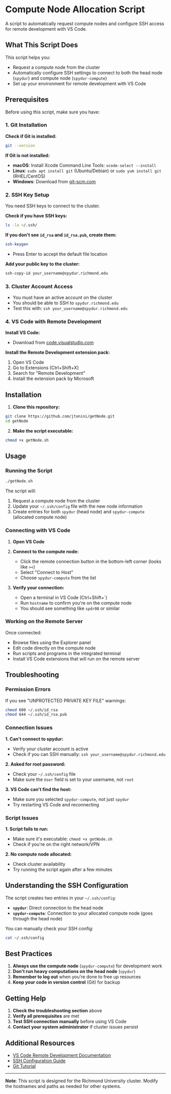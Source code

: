 # Compute Node Allocation Script

A script to automatically request compute nodes and configure SSH access for remote development with VS Code.

## What This Script Does

This script helps you:

- Request a compute node from the cluster
- Automatically configure SSH settings to connect to both the head node (`spydur`) and compute node (`spydur-compute`)
- Set up your environment for remote development with VS Code

## Prerequisites

Before using this script, make sure you have:

### 1. Git Installation

**Check if Git is installed:**

```bash
git --version
```

**If Git is not installed:**

- **macOS**: Install Xcode Command Line Tools: `xcode-select --install`
- **Linux**: `sudo apt install git` (Ubuntu/Debian) or `sudo yum install git` (RHEL/CentOS)
- **Windows**: Download from [git-scm.com](https://git-scm.com/)

### 2. SSH Key Setup

You need SSH keys to connect to the cluster.

**Check if you have SSH keys:**

```bash
ls -la ~/.ssh/
```

**If you don't see `id_rsa` and `id_rsa.pub`, create them:**

```bash
ssh-keygen
```

- Press Enter to accept the default file location

**Add your public key to the cluster:**

```bash
ssh-copy-id your_username@spydur.richmond.edu
```

### 3. Cluster Account Access

- You must have an active account on the cluster
- You should be able to SSH to `spydur.richmond.edu`
- Test this with: `ssh your_username@spydur.richmond.edu`

### 4. VS Code with Remote Development

**Install VS Code:**

- Download from [code.visualstudio.com](https://code.visualstudio.com/)

**Install the Remote Development extension pack:**

1. Open VS Code
2. Go to Extensions (Ctrl+Shift+X)
3. Search for "Remote Development"
4. Install the extension pack by Microsoft

## Installation

1. **Clone this repository:**

```bash
git clone https://github.com/jtonini/getNode.git
cd getNode
```

2. **Make the script executable:**

```bash
chmod +x getNode.sh
```

## Usage

### Running the Script

```bash
./getNode.sh
```

The script will:

1. Request a compute node from the cluster
2. Update your `~/.ssh/config` file with the new node information
3. Create entries for both `spydur` (head node) and `spydur-compute` (allocated compute node)

### Connecting with VS Code

1. **Open VS Code**

2. **Connect to the compute node:**
   - Click the remote connection button in the bottom-left corner (looks like `><`)
   - Select "Connect to Host"
   - Choose `spydur-compute` from the list

3. **Verify your connection:**
   - Open a terminal in VS Code (Ctrl+Shift+`)
   - Run `hostname` to confirm you're on the compute node
   - You should see something like `spdr08` or similar

### Working on the Remote Server

Once connected:

- Browse files using the Explorer panel
- Edit code directly on the compute node
- Run scripts and programs in the integrated terminal
- Install VS Code extensions that will run on the remote server

## Troubleshooting

### Permission Errors

If you see "UNPROTECTED PRIVATE KEY FILE" warnings:

```bash
chmod 600 ~/.ssh/id_rsa
chmod 644 ~/.ssh/id_rsa.pub
```

### Connection Issues

**1. Can't connect to spydur:**
- Verify your cluster account is active
- Check if you can SSH manually: `ssh your_username@spydur.richmond.edu`

**2. Asked for root password:**
- Check your `~/.ssh/config` file
- Make sure the `User` field is set to your username, not `root`

**3. VS Code can't find the host:**
- Make sure you selected `spydur-compute`, not just `spydur`
- Try restarting VS Code and reconnecting

### Script Issues

**1. Script fails to run:**
- Make sure it's executable: `chmod +x getNode.sh`
- Check if you're on the right network/VPN

**2. No compute node allocated:**
- Check cluster availability
- Try running the script again after a few minutes

## Understanding the SSH Configuration

The script creates two entries in your `~/.ssh/config`:

- **`spydur`**: Direct connection to the head node
- **`spydur-compute`**: Connection to your allocated compute node (goes through the head node)

You can manually check your SSH config:

```bash
cat ~/.ssh/config
```

## Best Practices

1. **Always use the compute node** (`spydur-compute`) for development work
2. **Don't run heavy computations on the head node** (`spydur`)
3. **Remember to log out** when you're done to free up resources
4. **Keep your code in version control** (Git) for backup

## Getting Help

1. **Check the troubleshooting section** above
2. **Verify all prerequisites** are met
3. **Test SSH connection manually** before using VS Code
4. **Contact your system administrator** if cluster issues persist

## Additional Resources

- [VS Code Remote Development Documentation](https://code.visualstudio.com/docs/remote/remote-overview)
- [SSH Configuration Guide](https://www.ssh.com/academy/ssh/config)
- [Git Tutorial](https://git-scm.com/docs/gittutorial)

---

**Note**: This script is designed for the Richmond University cluster. Modify the hostnames and paths as needed for other systems.
